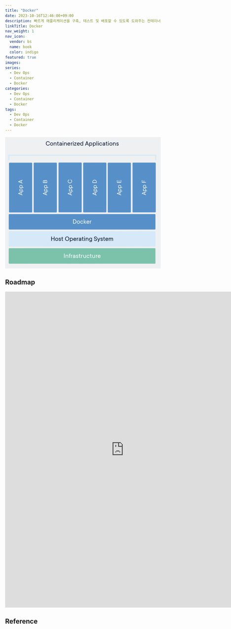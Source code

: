 ```yaml
---
title: "Docker"
date: 2023-10-16T12:46:00+09:00
description: 빠르게 애플리케이션을 구축, 테스트 및 배포할 수 있도록 도와주는 컨테이너 런타임 기술
linkTitle: Docker
nav_weight: 1
nav_icon:
  vendor: bs
  name: book
  color: indigo
featured: true
images:
series:
  - Dev Ops
  - Container
  - Docker
categories:
  - Dev Ops
  - Container
  - Docker
tags:
  - Dev Ops
  - Container
  - Docker
---
```


![Docker](docker.png?width=512px#center)

## Roadmap

<p align="center">
<iframe width="768" height="1024" src="https://roadmap.sh/docker?s=652b754df43a58c923ce9d26" frameborder="0" allow="accelerometer; autoplay; encrypted-media; gyroscope; picture-in-picture" allowfullscreen></iframe>
</p>

## Reference
